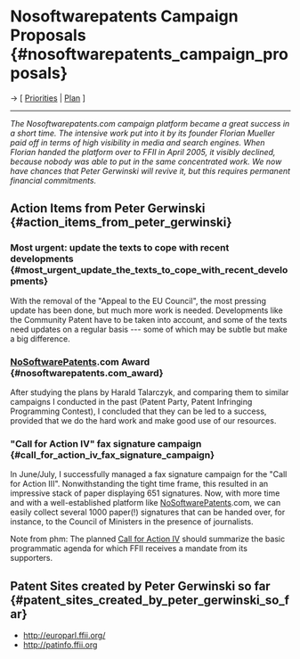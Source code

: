 # Nosoftwarepatents Campaign Proposals {#nosoftwarepatents_campaign_proposals}

-\> \[ [ Priorities](FfiiprojPriorEn "wikilink") \| [
Plan](FfiiPlan0510En "wikilink") \]

------------------------------------------------------------------------

*The Nosoftwarepatents.com campaign platform became a great success in a
short time. The intensive work put into it by its founder Florian
Mueller paid off in terms of high visibility in media and search
engines. When Florian handed the platform over to FFII in April 2005, it
visibly declined, because nobody was able to put in the same
concentrated work. We now have chances that Peter Gerwinski will revive
it, but this requires permanent financial commitments.*

## Action Items from Peter Gerwinski {#action_items_from_peter_gerwinski}

### Most urgent: update the texts to cope with recent developments {#most_urgent_update_the_texts_to_cope_with_recent_developments}

With the removal of the \"Appeal to the EU Council\", the most pressing
update has been done, but much more work is needed. Developments like
the Community Patent have to be taken into account, and some of the
texts need updates on a regular basis \-\-- some of which may be subtle
but make a big difference.

### [NoSoftwarePatents](NoSoftwarePatents "wikilink").com Award {#nosoftwarepatents.com_award}

After studying the plans by Harald Talarczyk, and comparing them to
similar campaigns I conducted in the past (Patent Party, Patent
Infringing Programming Contest), I concluded that they can be led to a
success, provided that we do the hard work and make good use of our
resources.

### \"Call for Action IV\" fax signature campaign {#call_for_action_iv_fax_signature_campaign}

In June/July, I successfully managed a fax signature campaign for the
\"Call for Action III\". Nonwithstanding the tight time frame, this
resulted in an impressive stack of paper displaying 651 signatures. Now,
with more time and with a well-established platform like
[NoSoftwarePatents](NoSoftwarePatents "wikilink").com, we can easily
collect several 1000 paper(!) signatures that can be handed over, for
instance, to the Council of Ministers in the presence of journalists.

Note from phm: The planned [ Call for Action IV](Cpedu0510En "wikilink")
should summarize the basic programmatic agenda for which FFII receives a
mandate from its supporters.

## Patent Sites created by Peter Gerwinski so far {#patent_sites_created_by_peter_gerwinski_so_far}

-   <http://europarl.ffii.org/>
-   <http://patinfo.ffii.org>
